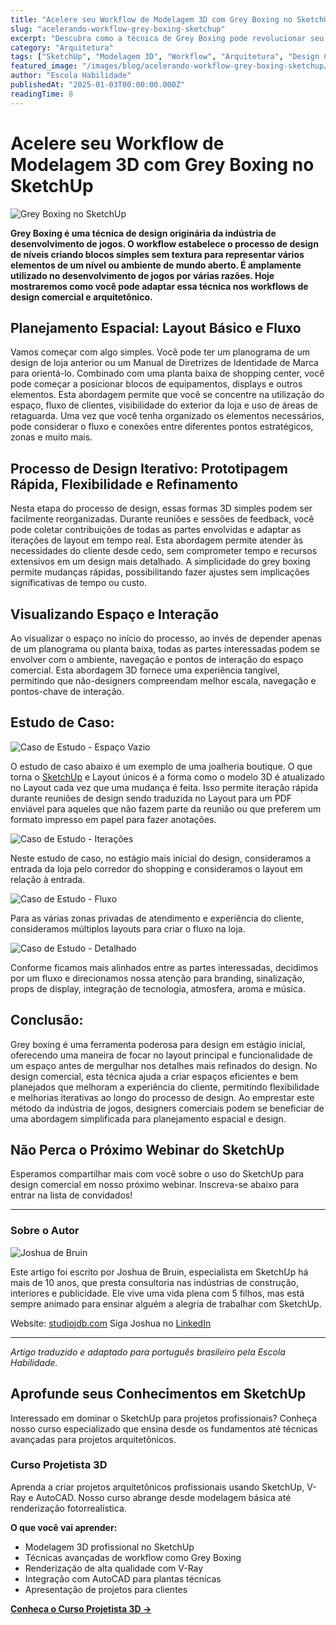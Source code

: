 ```yaml
---
title: "Acelere seu Workflow de Modelagem 3D com Grey Boxing no SketchUp"
slug: "acelerando-workflow-grey-boxing-sketchup"
excerpt: "Descubra como a técnica de Grey Boxing pode revolucionar seu workflow de projetos arquitetônicos e comerciais no SketchUp. Aprenda métodos profissionais para planejamento espacial eficiente."
category: "Arquitetura"
tags: ["SketchUp", "Modelagem 3D", "Workflow", "Arquitetura", "Design Comercial", "Grey Boxing", "Planejamento Espacial"]
featured_image: "/images/blog/acelerando-workflow-grey-boxing-sketchup/grey-boxing-main.jpg"
author: "Escola Habilidade"
publishedAt: "2025-01-03T00:00:00.000Z"
readingTime: 8
---
```


# Acelere seu Workflow de Modelagem 3D com Grey Boxing no SketchUp

![Grey Boxing no SketchUp](https://www.sketchupafrica.com/wp-content/uploads/2024/08/Capture-1024x663.jpg)

**Grey Boxing é uma técnica de design originária da indústria de desenvolvimento de jogos. O workflow estabelece o processo de design de níveis criando blocos simples sem textura para representar vários elementos de um nível ou ambiente de mundo aberto. É amplamente utilizado no desenvolvimento de jogos por várias razões. Hoje mostraremos como você pode adaptar essa técnica nos workflows de design comercial e arquitetônico.**

## Planejamento Espacial: Layout Básico e Fluxo

Vamos começar com algo simples. Você pode ter um planograma de um design de loja anterior ou um Manual de Diretrizes de Identidade de Marca para orientá-lo. Combinado com uma planta baixa de shopping center, você pode começar a posicionar blocos de equipamentos, displays e outros elementos. Esta abordagem permite que você se concentre na utilização do espaço, fluxo de clientes, visibilidade do exterior da loja e uso de áreas de retaguarda. Uma vez que você tenha organizado os elementos necessários, pode considerar o fluxo e conexões entre diferentes pontos estratégicos, zonas e muito mais.

## Processo de Design Iterativo: Prototipagem Rápida, Flexibilidade e Refinamento

Nesta etapa do processo de design, essas formas 3D simples podem ser facilmente reorganizadas. Durante reuniões e sessões de feedback, você pode coletar contribuições de todas as partes envolvidas e adaptar as iterações de layout em tempo real. Esta abordagem permite atender às necessidades do cliente desde cedo, sem comprometer tempo e recursos extensivos em um design mais detalhado. A simplicidade do grey boxing permite mudanças rápidas, possibilitando fazer ajustes sem implicações significativas de tempo ou custo.

## Visualizando Espaço e Interação

Ao visualizar o espaço no início do processo, ao invés de depender apenas de um planograma ou planta baixa, todas as partes interessadas podem se envolver com o ambiente, navegação e pontos de interação do espaço comercial. Esta abordagem 3D fornece uma experiência tangível, permitindo que não-designers compreendam melhor escala, navegação e pontos-chave de interação.

## Estudo de Caso:

![Caso de Estudo - Espaço Vazio](https://www.sketchupafrica.com/wp-content/uploads/2024/08/AVENEL-Empty_Image-1.jpg)

O estudo de caso abaixo é um exemplo de uma joalheria boutique. O que torna o [SketchUp](https://www.sketchupafrica.com/products/sketchup-pro/) e Layout únicos é a forma como o modelo 3D é atualizado no Layout cada vez que uma mudança é feita. Isso permite iteração rápida durante reuniões de design sendo traduzida no Layout para um PDF enviável para aqueles que não fazem parte da reunião ou que preferem um formato impresso em papel para fazer anotações.

![Caso de Estudo - Iterações](https://www.sketchupafrica.com/wp-content/uploads/2024/08/AVENEL-Boxed-Iterrations_Image-2.jpg)

Neste estudo de caso, no estágio mais inicial do design, consideramos a entrada da loja pelo corredor do shopping e consideramos o layout em relação à entrada.

![Caso de Estudo - Fluxo](https://www.sketchupafrica.com/wp-content/uploads/2024/08/AVENEL-Boxed_image-3.jpg)

Para as várias zonas privadas de atendimento e experiência do cliente, consideramos múltiplos layouts para criar o fluxo na loja.

![Caso de Estudo - Detalhado](https://www.sketchupafrica.com/wp-content/uploads/2024/08/AVENEL-Detailed_Image-4.jpg)

Conforme ficamos mais alinhados entre as partes interessadas, decidimos por um fluxo e direcionamos nossa atenção para branding, sinalização, props de display, integração de tecnologia, atmosfera, aroma e música.

## Conclusão:

Grey boxing é uma ferramenta poderosa para design em estágio inicial, oferecendo uma maneira de focar no layout principal e funcionalidade de um espaço antes de mergulhar nos detalhes mais refinados do design. No design comercial, esta técnica ajuda a criar espaços eficientes e bem planejados que melhoram a experiência do cliente, permitindo flexibilidade e melhorias iterativas ao longo do processo de design. Ao emprestar este método da indústria de jogos, designers comerciais podem se beneficiar de uma abordagem simplificada para planejamento espacial e design.

## Não Perca o Próximo Webinar do SketchUp

Esperamos compartilhar mais com você sobre o uso do SketchUp para design comercial em nosso próximo webinar. Inscreva-se abaixo para entrar na lista de convidados!

---

### Sobre o Autor

![Joshua de Bruin](https://www.sketchupafrica.com/wp-content/uploads/2024/08/Untitled-1.jpg)

Este artigo foi escrito por Joshua de Bruin, especialista em SketchUp há mais de 10 anos, que presta consultoria nas indústrias de construção, interiores e publicidade. Ele vive uma vida plena com 5 filhos, mas está sempre animado para ensinar alguém a alegria de trabalhar com SketchUp.

Website: [studiojdb.com](https://studiojdb.com/)
Siga Joshua no [LinkedIn](https://www.linkedin.com/in/joshua-bruin-de-4854b613/)

---

*Artigo traduzido e adaptado para português brasileiro pela Escola Habilidade.*

## Aprofunde seus Conhecimentos em SketchUp

Interessado em dominar o SketchUp para projetos profissionais? Conheça nosso curso especializado que ensina desde os fundamentos até técnicas avançadas para projetos arquitetônicos.

### Curso Projetista 3D

Aprenda a criar projetos arquitetônicos profissionais usando SketchUp, V-Ray e AutoCAD. Nosso curso abrange desde modelagem básica até renderização fotorrealística.

**O que você vai aprender:**
- Modelagem 3D profissional no SketchUp
- Técnicas avançadas de workflow como Grey Boxing
- Renderização de alta qualidade com V-Ray
- Integração com AutoCAD para plantas técnicas
- Apresentação de projetos para clientes

[**Conheça o Curso Projetista 3D →**](https://escolahabilidade.com.br/curso/projetista-3d)